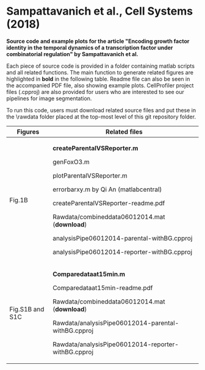 # Sampattavanich et al., Cell Systems (2018)

**Source code and example plots for the article "Encoding growth factor
identity in the temporal dynamics of a transcription factor under
combinatorial regulation" by Sampattavanich et al.**

Each piece of source code is provided in a folder containing matlab
scripts and all related functions. The main function to generate related
figures are highlighted in **bold** in the following table. Readme file
can also be seen in the accompanied PDF file, also showing example
plots. CellProfiler project files (.cpproj) are also provided for users
who are interested to see our pipelines for image segmentation.

To run this code, users must download related source files and put these
in the \\rawdata folder placed at the top-most level of this git
repository folder.

<table>
<thead>
<tr class="header">
<th>Figures</th>
<th>Related files</th>
</tr>
</thead>
<tbody>
<tr class="odd">
<td>Fig.1B</td>
<td><p><strong>createParentalVSReporter.m</strong></p>
<p>genFoxO3.m</p>
<p>plotParentalVSReporter.m</p>
<p>errorbarxy.m by Qi An (matlabcentral)</p>
<p>createParentalVSReporter-readme.pdf</p>
<p>Rawdata/combineddata06012014.mat (<strong>download</strong>)</p>
<p>analysisPipe06012014-parental-withBG.cpproj</p>
<p>analysisPipe06012014-reporter-withBG.cpproj</p></td>
</tr>
<tr class="even">
<td>Fig.S1B and S1C</td>
<td><p><strong>Comparedataat15min.m</strong></p>
<p>Comparedataat15min-readme.pdf</p>
<p>Rawdata/combineddata06012014.mat (<strong>download</strong>)</p>
<p>Rawdata/analysisPipe06012014-parental-withBG.cpproj</p>
<p>Rawdata/analysisPipe06012014-reporter-withBG.cpproj</p></td>
</tr>
</tbody>
</table>
